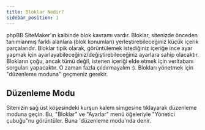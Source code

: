 ```yaml
---
title: Bloklar Nedir?
sidebar_position: 1
---
```


phpBB SiteMaker'ın kalbinde blok kavramı vardır. Bloklar, sitenizde önceden tanımlanmış farklı alanlara (blok konumları) yerleştirebileceğiniz küçük içerik parçalarıdır. Bloklar tipik olarak, görüntülemek istediğiniz içeriğe ince ayar yapmak için ayarlayabileceğiniz/değiştirebileceğiniz ayarlara sahip olacaktır. Blokların çoğu, ancak tümü değil, istenen içeriği elde etmek için veritabanı sorguları yapacaktır. O zaman fazla çıldırmayalım :). Blokları yönetmek için "düzenleme moduna" geçmeniz gerekir.

## Düzenleme Modu
Sitenizin sağ üst köşesindeki kurşun kalem simgesine tıklayarak düzenleme moduna geçin. Bu, "Bloklar" ve "Ayarlar" menü öğeleriyle "Yönetici çubuğu"nu görüntüler. Buna 'düzenleme modu'nda denir.
